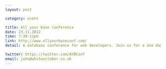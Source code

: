 ```yaml
---
layout: post

category: event

title: All your base conference
date: 23.11.2012
time: 7:30-11pm
link: http://www.allyourbaseconf.com/
detail: A database conference for web developers. Join us for a one day conference to explore noSQL technologies, RDMS and client-side solutions, with talks from database creators and industry leaders.

twitter: https://twitter.com/AYBConf
email: john@whiteoctober.co.uk
---
```

